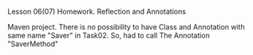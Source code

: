 Lesson 06(07) Homework.
Reflection and Annotations

Maven project.
	There is no possibility to have Class and Annotation with same name "Saver" in Task02.
	So, had to call The Annotation "SaverMethod"
